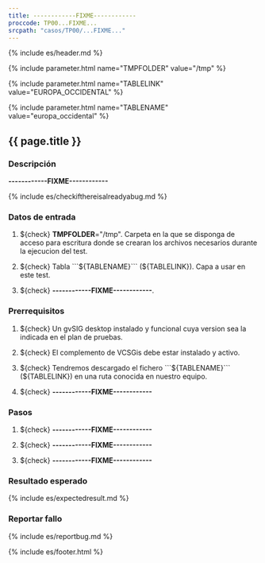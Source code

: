 ```yaml
---
title: ------------FIXME------------
proccode: TP00...FIXME...
srcpath: "casos/TP00/...FIXME..."
---
```


{% include es/header.md %}

{% include parameter.html name="TMPFOLDER" value="/tmp" %}

{% include parameter.html name="TABLELINK" value="EUROPA_OCCIDENTAL" %}

{% include parameter.html name="TABLENAME" value="europa_occidental" %}

## {{ page.title }}

### Descripción

**------------FIXME------------**

{% include es/checkifthereisalreadyabug.md %}

### Datos de entrada

1. ${check} **TMPFOLDER**="/tmp". Carpeta en la que se disponga de acceso para escritura donde
   se crearan los archivos necesarios durante la ejecucion del test.

4. ${check} Tabla ```${TABLENAME}``` (${TABLELINK}). Capa a usar en este test. 

3. ${check} **------------FIXME------------**. 

### Prerrequisitos

1. ${check} Un gvSIG desktop instalado y funcional cuya version sea la indicada en el plan de pruebas.

2. ${check} El complemento de VCSGis debe estar instalado y activo.

3. ${check} Tendremos descargado el fichero ```${TABLENAME}``` (${TABLELINK}) en una ruta conocida en nuestro equipo.

4. ${check} **------------FIXME------------**

### Pasos

1. ${check} **------------FIXME------------**

2. ${check} **------------FIXME------------**

3. ${check} **------------FIXME------------**

### Resultado esperado

{% include es/expectedresult.md %}

### Reportar fallo

{% include es/reportbug.md %}

{% include es/footer.html %}
